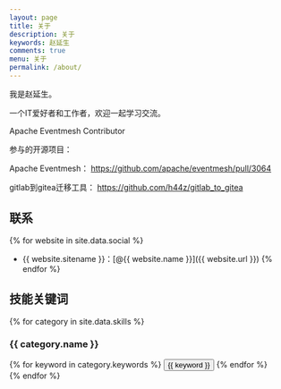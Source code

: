 ```yaml
---
layout: page
title: 关于
description: 关于
keywords: 赵延生
comments: true
menu: 关于
permalink: /about/
---
```


我是赵延生。

一个IT爱好者和工作者，欢迎一起学习交流。

Apache Eventmesh Contributor

参与的开源项目：

Apache Eventmesh： https://github.com/apache/eventmesh/pull/3064

gitlab到gitea迁移工具： https://github.com/h44z/gitlab_to_gitea


## 联系

{% for website in site.data.social %}
* {{ website.sitename }}：[@{{ website.name }}]({{ website.url }})
{% endfor %}

## 技能关键词

{% for category in site.data.skills %}
### {{ category.name }}
<div class="btn-inline">
{% for keyword in category.keywords %}
<button class="btn btn-outline" type="button">{{ keyword }}</button>
{% endfor %}
</div>
{% endfor %}
